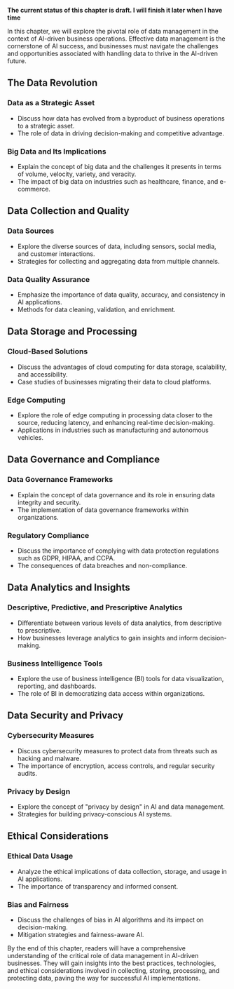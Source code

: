**The current status of this chapter is draft. I will finish it later when I have time**

In this chapter, we will explore the pivotal role of data management in the context of AI-driven business operations. Effective data management is the cornerstone of AI success, and businesses must navigate the challenges and opportunities associated with handling data to thrive in the AI-driven future.

The Data Revolution
-------------------

### Data as a Strategic Asset

* Discuss how data has evolved from a byproduct of business operations to a strategic asset.
* The role of data in driving decision-making and competitive advantage.

### Big Data and Its Implications

* Explain the concept of big data and the challenges it presents in terms of volume, velocity, variety, and veracity.
* The impact of big data on industries such as healthcare, finance, and e-commerce.

Data Collection and Quality
---------------------------

### Data Sources

* Explore the diverse sources of data, including sensors, social media, and customer interactions.
* Strategies for collecting and aggregating data from multiple channels.

### Data Quality Assurance

* Emphasize the importance of data quality, accuracy, and consistency in AI applications.
* Methods for data cleaning, validation, and enrichment.

Data Storage and Processing
---------------------------

### Cloud-Based Solutions

* Discuss the advantages of cloud computing for data storage, scalability, and accessibility.
* Case studies of businesses migrating their data to cloud platforms.

### Edge Computing

* Explore the role of edge computing in processing data closer to the source, reducing latency, and enhancing real-time decision-making.
* Applications in industries such as manufacturing and autonomous vehicles.

Data Governance and Compliance
------------------------------

### Data Governance Frameworks

* Explain the concept of data governance and its role in ensuring data integrity and security.
* The implementation of data governance frameworks within organizations.

### Regulatory Compliance

* Discuss the importance of complying with data protection regulations such as GDPR, HIPAA, and CCPA.
* The consequences of data breaches and non-compliance.

Data Analytics and Insights
---------------------------

### Descriptive, Predictive, and Prescriptive Analytics

* Differentiate between various levels of data analytics, from descriptive to prescriptive.
* How businesses leverage analytics to gain insights and inform decision-making.

### Business Intelligence Tools

* Explore the use of business intelligence (BI) tools for data visualization, reporting, and dashboards.
* The role of BI in democratizing data access within organizations.

Data Security and Privacy
-------------------------

### Cybersecurity Measures

* Discuss cybersecurity measures to protect data from threats such as hacking and malware.
* The importance of encryption, access controls, and regular security audits.

### Privacy by Design

* Explore the concept of "privacy by design" in AI and data management.
* Strategies for building privacy-conscious AI systems.

Ethical Considerations
----------------------

### Ethical Data Usage

* Analyze the ethical implications of data collection, storage, and usage in AI applications.
* The importance of transparency and informed consent.

### Bias and Fairness

* Discuss the challenges of bias in AI algorithms and its impact on decision-making.
* Mitigation strategies and fairness-aware AI.

By the end of this chapter, readers will have a comprehensive understanding of the critical role of data management in AI-driven businesses. They will gain insights into the best practices, technologies, and ethical considerations involved in collecting, storing, processing, and protecting data, paving the way for successful AI implementations.
